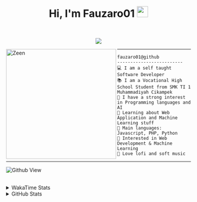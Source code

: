 <h1 align="center">
Hi, I'm Fauzaro01
  <img src="https://media.giphy.com/media/hvRJCLFzcasrR4ia7z/giphy.gif" width="30"></h1>
<br/>

<p align="center">
  <a href="https://github.com/DenverCoder1/readme-typing-svg">
    <img src="https://readme-typing-svg.herokuapp.com?lines=Chill%20and%20Coding;Full+Stack+Web+Developer;Student;Software%20Develover;Always%20learning%20new%20things&center=true&width=380&height=45">
  </a>
</p>

<img align="left" src="https://media.tenor.com/pNQi8B0fo1UAAAAi/gura-dance.gif" alt="Zeen" width="300" height="300" />
<hr>

```
fauzaro01@github
-------------------------
💻 I am a self taught Software Developer
📚 I am a Vocational High School Student from SMK TI 1 Muhammadiyah Cikampek
📝 I have a strong interest in Programming languages and AI
🌱 Learning about Web Application and Machine Learning stuff
🌟 Main languages: Javascript, PHP, Python
🚩 Interested in Web Development & Machine Learning
🎵 Love lofi and soft music 
```

<hr>

![Github View](https://komarev.com/ghpvc/?username=fauzaro01&style=flat-square)
<br><br>
<details>
  <summary>
     WakaTime Stats
  </summary>
  <br>
  <!--START_SECTION:waka-->

```txt
From: 10 September 2021 - To: 16 September 2024

Total Time: 587 hrs 54 mins

JavaScript          187 hrs 58 mins ████████░░░░░░░░░░░░░░░░░   31.97 %
PHP                 96 hrs 38 mins  ████░░░░░░░░░░░░░░░░░░░░░   16.44 %
EJS                 56 hrs 49 mins  ██▒░░░░░░░░░░░░░░░░░░░░░░   09.67 %
HTML                49 hrs 24 mins  ██░░░░░░░░░░░░░░░░░░░░░░░   08.40 %
Blade Template      46 hrs 24 mins  ██░░░░░░░░░░░░░░░░░░░░░░░   07.89 %
Java                41 hrs 50 mins  █▓░░░░░░░░░░░░░░░░░░░░░░░   07.12 %
JSON                28 hrs          █▒░░░░░░░░░░░░░░░░░░░░░░░   04.76 %
CSS                 25 hrs 35 mins  █░░░░░░░░░░░░░░░░░░░░░░░░   04.35 %
Python              13 hrs 26 mins  ▓░░░░░░░░░░░░░░░░░░░░░░░░   02.29 %
Other               5 hrs 39 mins   ▒░░░░░░░░░░░░░░░░░░░░░░░░   00.96 %
```

<!--END_SECTION:waka-->
</details>
<details>
  <summary>
    GitHub Stats
  </summary>
  <br>
  <div align="center">
    <img src="https://github-readme-stats.vercel.app/api?username=Fauzaro01&show_icons=true&theme=algolia" alt="Fauzaro01's GitHub Stats" style="margin: 20px;" />
    <img src="https://github-readme-streak-stats.herokuapp.com/?user=Fauzaro01&theme=algolia" alt="Fauzaro01's GitHub Streak" style="margin: 20px;" />
  </div>

  <div align="center">
    <img src="https://github-readme-stats.vercel.app/api?username=Fauzaro01&show_icons=true&locale=en&count_private=true&hide_rank=true&custom_title=My%20GitHub%20Stats&disable_animations=true&theme=algolia" alt="Fauzaro01's Stars" style="margin: 20px;" />
    <img src="https://github-readme-stats.vercel.app/api/top-langs/?username=Fauzaro01&langs_count=8&theme=algolia&layout=compact" alt="Top Languages" style="margin: 20px;" />
  </div>
</details>
